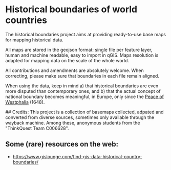 # Historical boundaries of world countries

The historical boundaries project aims at providing ready-to-use base maps for mapping historical data.

All maps are stored in the geojson format: single file per feature layer, human and machine readable, easy to import in qGIS. Maps resolution is adapted for mapping data on the scale of the whole world.  

All contributions and amendments are absolutely welcome. When correcting, please make sure that boundaries in each file remain aligned. 

When using the data, keep in mind a) that historical boundaries are even more disputed than contemporary ones, and b) that the actual concept of national boundary becomes meaningful, in Europe, only since the [Peace of Westphalia](https://en.wikipedia.org/wiki/Peace_of_Westphalia) (1648).

## Credits:
This project is a collection of basemaps collected, adpated and converted from diverse sources, sometimes only available through the wayback machine. Among these, anonymous students from the "ThinkQuest Team C006628".

## Some (rare) resources on the web:
* https://www.gislounge.com/find-gis-data-historical-country-boundaries/

